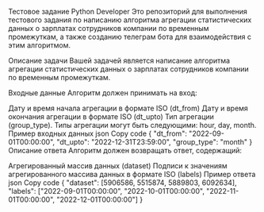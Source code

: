 Тестовое задание Python Developer
    Это репозиторий для выполнения тестового задания по написанию алгоритма агрегации статистических данных о зарплатах сотрудников компании по временным промежуткам, а также созданию телеграм бота для взаимодействия с этим алгоритмом.

Описание задачи
Вашей задачей является написание алгоритма агрегации статистических данных о зарплатах сотрудников компании по временным промежуткам.

Входные данные
Алгоритм должен принимать на вход:

Дату и время начала агрегации в формате ISO (dt_from)
Дату и время окончания агрегации в формате ISO (dt_upto)
Тип агрегации (group_type). Типы агрегации могут быть следующими: hour, day, month.
Пример входных данных
json
Copy code
{
  "dt_from": "2022-09-01T00:00:00",
  "dt_upto": "2022-12-31T23:59:00",
  "group_type": "month"
}
Описание ответа
Алгоритм должен возвращать ответ, содержащий:

Агрегированный массив данных (dataset)
Подписи к значениям агрегированного массива данных в формате ISO (labels)
Пример ответа
json
Copy code
{
  "dataset": [5906586, 5515874, 5889803, 6092634],
  "labels": ["2022-09-01T00:00:00", "2022-10-01T00:00:00", "2022-11-01T00:00:00", "2022-12-01T00:00:00"]
}